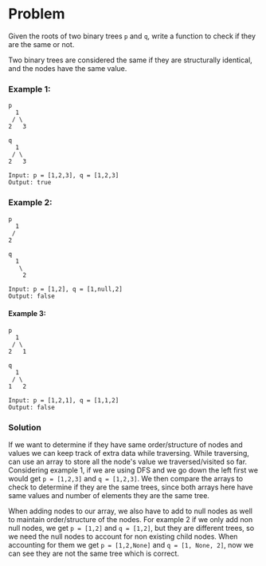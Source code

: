 # Problem
Given the roots of two binary trees `p` and `q`, write a function to check if they are the same or not.

Two binary trees are considered the same if they are structurally identical, and the nodes have the same value.


### Example 1:
```
p
  1
 / \
2   3

q
  1
 / \
2   3

Input: p = [1,2,3], q = [1,2,3]
Output: true
```

### Example 2:
```
p
  1
 /
2

q
  1
   \
    2

Input: p = [1,2], q = [1,null,2]
Output: false
```

#### Example 3:
```
p
  1
 / \
2   1

q
  1
 / \
1   2

Input: p = [1,2,1], q = [1,1,2]
Output: false
```


### Solution
If we want to determine if they have same order/structure of nodes and values we can keep track of extra data while traversing. While traversing, can use
an array to store all the node's value we traversed/visited so far. Considering example 1, if we are using DFS and we go down the left first we would get 
`p = [1,2,3]` and `q = [1,2,3]`. We then compare the arrays to check to determine if they are the same trees, since both arrays here have same values and number of elements they are the same tree.

When adding nodes to our array, we also have to add to null nodes as well to maintain order/structure of the nodes. For example 2 if we only add non null nodes, we get `p = [1,2]` and `q = [1,2]`, but they are different trees, so we need the null nodes to account for non existing child nodes. When accounting
for them we get `p = [1,2,None]` and `q = [1, None, 2]`, now we can see they are not the same tree which is correct.